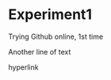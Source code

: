 # Experiment1
Trying Github online, 1st time
<p>Another line of text</p>
<http://github.com>
hyperlink
